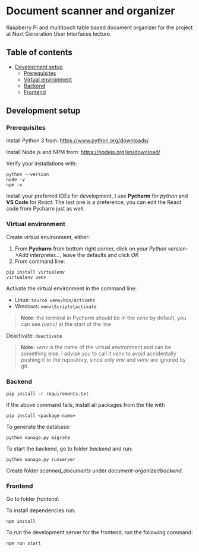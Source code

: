 # Document scanner and organizer
Raspberry Pi and multitouch table based document organizer for the project at Next Generation User Interfaces lecture.

## Table of contents
+ [Development setup](#development-setup)
  - [Prerequisites](#prerequisites)
  - [Virtual environment](#virtual-environment)
  - [Backend](#backend)
  - [Frontend](#frontend)

## Development setup
### Prerequisites
Install Python 3 from: https://www.python.org/downloads/ 

Install Node.js and NPM from: https://nodejs.org/en/download/ 

Verify your installations with:
```
python --version
node -v
npm -v
```

Install your preferred IDEs for development, I use **Pycharm** for *python* and **VS Code** for *React*. The last one is a preference, you can edit the React code from Pycharm just as well.

### Virtual environment
Create virtual environment, either:
1. From **Pycharm** from bottom right corner, click on your *Python version->Add interpreter...*, leave the defaults and click *OK*
2. From command line:
```
pip install virtualenv
virtualenv venv
```

Activate the virtual environment in the command line:
- Linux: `source venv/bin/activate`
- Windows: `venv\Scripts\activate`
> **Note:** the terminal in Pycharm should be in the *venv* by default, you can see *(venv)* at the start of the line

Deactivate: `deactivate`

> **Note:** *venv* is the name of the virtual environment and can be something else. I advise you to call it *venv* to avoid accidentally pushing it to the repository, since only *env* and *venv* are ignored by git.

### Backend
```
pip install -r requirements.txt
```
If the above command fails, install all packages from the file with 
```
pip install <package-name>
```

To generate the database:
```
python manage.py migrate
```

To start the backend, go to folder *backend* and run:
```
python manage.py runserver
```

Create folder _scanned_documents_ under *document-organizer/backend*.

### Frontend
Go to folder *frontend*.

To install dependencies run:
```
npm install
```

To run the development server for the frontend, run the following command:
```
npm run start
```
